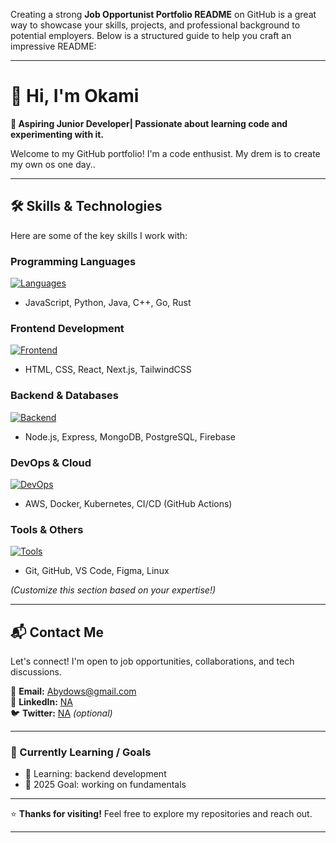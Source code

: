 Creating a strong **Job Opportunist Portfolio README** on GitHub is a great way to showcase your skills, projects, and professional background to potential employers. Below is a structured guide to help you craft an impressive README:

---

# **👋 Hi, I'm Okami**  
**🚀 Aspiring Junior Developer| Passionate about learning code and experimenting with it.**  

Welcome to my GitHub portfolio! I'm a code enthusist. My drem is to create my own os one day..

---

## **🛠️ Skills & Technologies**  
Here are some of the key skills I work with:  

### **Programming Languages**  
[![Languages](https://skillicons.dev/icons?i=js,py,java,cpp,go,rust)](https://skillicons.dev)  
- JavaScript, Python, Java, C++, Go, Rust  

### **Frontend Development**  
[![Frontend](https://skillicons.dev/icons?i=html,css,react,nextjs,tailwind)](https://skillicons.dev)  
- HTML, CSS, React, Next.js, TailwindCSS  

### **Backend & Databases**  
[![Backend](https://skillicons.dev/icons?i=nodejs,express,mongodb,postgres,firebase)](https://skillicons.dev)  
- Node.js, Express, MongoDB, PostgreSQL, Firebase  

### **DevOps & Cloud**  
[![DevOps](https://skillicons.dev/icons?i=aws,docker,kubernetes,githubactions)](https://skillicons.dev)  
- AWS, Docker, Kubernetes, CI/CD (GitHub Actions)  

### **Tools & Others**  
[![Tools](https://skillicons.dev/icons?i=git,github,vscode,figma,linux)](https://skillicons.dev)  
- Git, GitHub, VS Code, Figma, Linux  

*(Customize this section based on your expertise!)*  

---

## **📬 Contact Me**  
Let's connect! I'm open to job opportunities, collaborations, and tech discussions.  

📧 **Email:** [Abydows@gmail.com](mailto:your.email@example.com)  
🔗 **LinkedIn:** [NA](https://linkedin.com/in/yourprofile)  
🐦 **Twitter:** [NA](https://twitter.com/yourhandle) *(optional)*  

---

### **🎯 Currently Learning / Goals**  
- 🌱 Learning: backend development 
- 🎯 2025 Goal: working on fundamentals
---

⭐ **Thanks for visiting!** Feel free to explore my repositories and reach out.  

---
